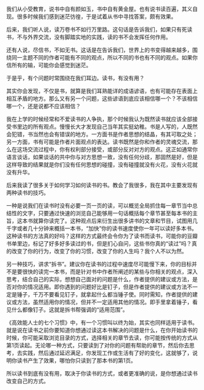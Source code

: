 我们从小受教育，说书中自有颜如玉，书中自有黄金屋。也有说书读百遍，其义自现。很多时候我们感到迷茫彷徨，于是试着从书中寻找答案，颇有效果。

后来，我们听人说，读万卷书不如行万里路。这句话是告诉我们，如果只有死读书，不与外界交流，没有脚踏实地的实践，读的书不会发挥任何作用。

还有人说，尽信书，不如无书。这话是在告诉我们，世界上的书变得越来越多，围绕同一主题不同的作者可能有不同的观点，所以不同的书也有不同的观点。如果你信所有的输，可能你会感觉到迷茫。

于是乎，有个问题时常围绕在我们耳边。读书，有没有用？

其实你会发现，不仅是书，就算是我们耳熟能详的成语谚语，也有可能存在表面上相互矛盾的地方。那么又有另一个问题，这些谚语到底应该相信哪一个？不该相信哪一个，还是说都不应该相信？

我在上学的时候经常和不爱读书的人争执，那个时候我认为既然读书就应该全部接受书里边的所有观点。慢慢长大才发现自己当年其实挺幼稚。书是人写的，人既然会犯错，书当然也会有错误的地方。一方面书是作者思想的结晶，有其可取之处；另一方面，书有可能是作者片面观点的表达。读书既然是你和作者的灵魂交流，那么在这场交流过程中，你有权利部分接受，或部分反对对方的观点。这正如通常你语言谈话，如果谈话的共中你与对方思想一致，没有任何分歧，那固然是好，但是这样导致的结果就是你们没有任何思想的碰撞，没有碰撞就没有火花，没有火花就没有升华。

后来我读了很多关于如何学习如何读书的书。教会了我很多，我在其中主要发现有两种读书的技巧。

一种是说我们在读书时没有必要一页一页的读，可以概览全局抓住每一章节当中总结性的文字，只要通过快速的浏览自己能够用一句话概括每个章节甚至每本书的主旨，这本书就算你读完了。这种观点后来衍生出很多讲书的文章和节目，试图用几千字或者几十分钟来概括一本书，“加快”你的读书速度使你一年可以读好多本书。这种读书的方法真的好吗？这样的方式最终会令你为了读书而读书，可能你的豆瓣书单里边，标记了好多好多读过的书，但是扪心自问，这些书你真的“读过”吗？真的改变了你的行为，改变了你的习惯，改变了你的人生吗？我个人不以为然。

另一种技巧，讲求“拆书”。建议你在读书的过程中速度尽可能慢下来，你的目标并不是要很快的读完一本书，而是针对书中作者所阐述的某些与你相关的观点，深入思考，结合自己的实际，想想自己面对的问题是什么，作者提供的建议或方法，是否对你的情况适用。即你遇到的问题好比是钉子，但是作者提供的建议或方法不一定是锤子，千万不要看见钉子，就拿起什么都当锤子使。同时需知，作者提供的建议或方法，虽然适用你的情况，但并不一定适用其他的情况。即手里拿着锤子，看见什么都像钉子。这就是拆书帮强调的“适用范围”。

《高效能人士的七个习惯》中，有一个习惯叫以终为始，其实也同样适用于读书。就是说在读书之前你要知道你想通过读这本书解决的问题是什么，在你开始读书的时候，你可能采取浏览目录的方式，选择相关的章节去读，你可能按传统的方式从第1页读起。无论哪一种方式，只要读到了对你的问题有帮助的章节，然后你去思考，去实践，然后通过延迟满足，你发现工作或生活有了好的变化，这就够了，说明你读书产生了效果，哪怕你只读到了那本书的第1页。

所以读书到底有没有用，取决于你读书的方式，或者更准确的说，是你想通过读书改变自己的方式。